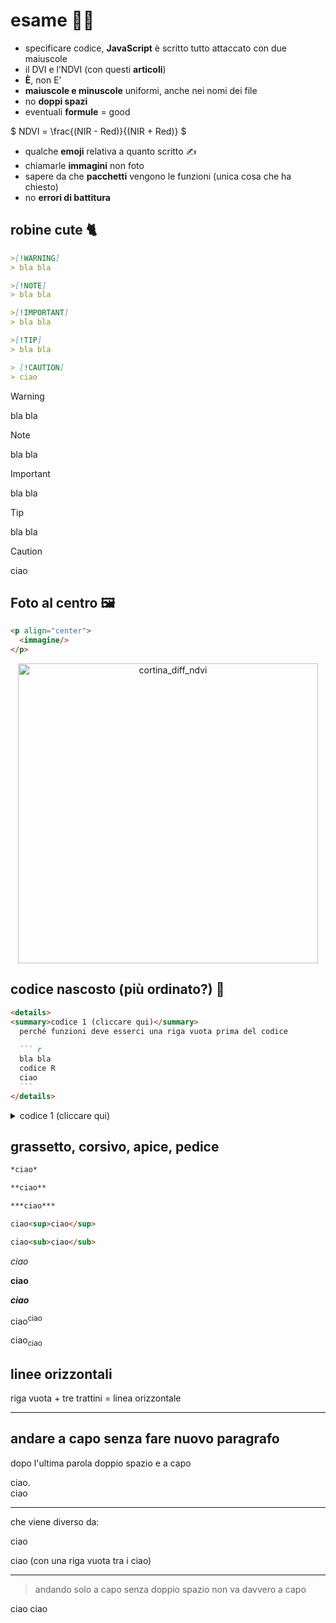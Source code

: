 # esame 👨‍🎓

+ specificare codice, **JavaScript** è scritto tutto attaccato con due maiuscole
+ il DVI e l’NDVI (con questi **articoli**)
+ **È**, non E’ 
+ **maiuscole e minuscole** uniformi, anche nei nomi dei file
+ no **doppi spazi**
+ eventuali **formule** = good

$` NDVI = \frac{(NIR - Red)}{(NIR + Red)} `$

+ qualche **emoji** relativa a quanto scritto ✍️
+ chiamarle **immagini** non foto
+ sapere da che **pacchetti** vengono le funzioni (unica cosa che ha chiesto)
+ no **errori di battitura**

## robine cute 🐈
````md
>[!WARNING]
> bla bla

>[!NOTE]
> bla bla

>[!IMPORTANT]
> bla bla

>[!TIP]
> bla bla

> [!CAUTION]
> ciao
````

>[!WARNING]
> bla bla

>[!NOTE]
> bla bla

>[!IMPORTANT]
> bla bla

>[!TIP]
> bla bla

> [!CAUTION]
> ciao

## Foto al centro 🖼️
````md
<p align="center">
  <immagine/>
</p>
````
<p align="center">
  <img width="480" height="480" alt="cortina_diff_ndvi" src="https://github.com/user-attachments/assets/b19ba40f-bb6e-4ace-856d-f54a36bf624d" />
</p>

## codice nascosto (più ordinato?) 🐣

````md
<details>
<summary>codice 1 (cliccare qui)</summary>
  perché funzioni deve esserci una riga vuota prima del codice
  
  ``` r
  bla bla
  codice R
  ciao
  ```
</details>
````
<details>
<summary>codice 1 (cliccare qui)</summary>
  perché funzioni deve esserci una riga vuota prima del codice
  
  ``` r
  bla bla
  codice R
  ciao
  ```
</details>

## grassetto, corsivo, apice, pedice
````md
*ciao*

**ciao**

***ciao***

ciao<sup>ciao</sup>

ciao<sub>ciao</sub>

````
*ciao*

**ciao**

***ciao***

ciao<sup>ciao</sup>

ciao<sub>ciao</sub>

## linee orizzontali

riga vuota + tre trattini = linea orizzontale

---

## andare a capo senza fare nuovo paragrafo
dopo l'ultima parola doppio spazio e a capo

ciao.  
ciao

---
che viene diverso da:

ciao

ciao (con una riga vuota tra i ciao)

---
> andando solo a capo senza doppio spazio non va davvero a capo

ciao
ciao
